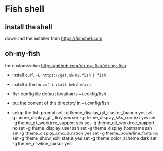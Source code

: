 # Fish shell

## install the shell
download the installer from https://fishshell.com

## oh-my-fish
for customization
https://github.com/oh-my-fish/oh-my-fish

- install
`curl -L https://get.oh-my.fish | fish`

- install a theme
`omf install bobthefish`

- fish config file default location is ~/.config/fish
- put the content of this directory in ~/.config/fish

- setup the fish prompt
set -g theme_display_git_master_branch yes
set -g theme_display_git_dirty yes
set -g theme_display_k8s_context yes
set -g theme_git_worktree_support yes
set -g theme_git_worktree_support no
set -g theme_display_user ssh
set -g theme_display_hostname ssh
set -g theme_display_cmd_duration yes
set -g theme_powerline_fonts no
set -g theme_show_exit_status yes
set -g theme_color_scheme dark
set -g theme_newline_cursor yes 